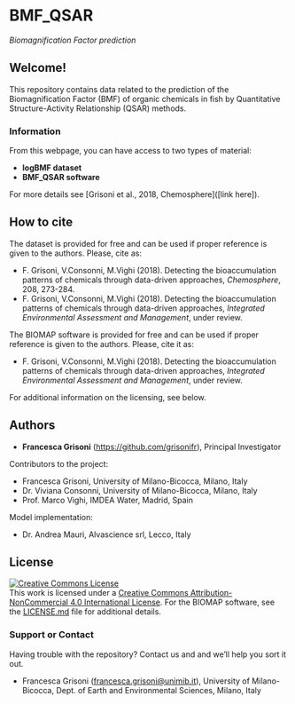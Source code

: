 # BMF_QSAR
*Biomagnification Factor prediction*

## Welcome!

This repository contains data related to the prediction of the Biomagnification Factor (BMF) of organic chemicals in fish by Quantitative Structure-Activity Relationship (QSAR) methods.

### Information

From this webpage, you can have access to two types of material: 
* **logBMF dataset** 
* **BMF_QSAR software**

For more details see [Grisoni et al., 2018, Chemosphere]([link here]).

## How to cite

The dataset is provided for free and can be used if proper reference is given to the authors. 
Please, cite as:

* F. Grisoni, V.Consonni, M.Vighi (2018). Detecting the bioaccumulation patterns of chemicals through data-driven approaches, *Chemosphere*, 208, 273-284.
* F. Grisoni, V.Consonni, M.Vighi (2018). Detecting the bioaccumulation patterns of chemicals through data-driven approaches, *Integrated Environmental Assessment and Management*, under review.

The BIOMAP software is provided for free and can be used if proper reference is given to the authors. 
Please, cite it as:
* F. Grisoni, V.Consonni, M.Vighi (2018). Detecting the bioaccumulation patterns of chemicals through data-driven approaches, *Integrated Environmental Assessment and Management*, under review.

For additional information on the licensing, see below. 

## Authors

* **Francesca Grisoni** (https://github.com/grisonifr), Principal Investigator

Contributors to the project:
* Francesca Grisoni, University of Milano-Bicocca, Milano, Italy 
* Dr. Viviana Consonni, University of Milano-Bicocca, Milano, Italy
* Prof. Marco Vighi, IMDEA Water, Madrid, Spain

Model implementation:
* Dr. Andrea Mauri, Alvascience srl, Lecco, Italy

## License

<a rel="license" href="http://creativecommons.org/licenses/by-nc/4.0/"><img alt="Creative Commons License" style="border-width:0" src="https://i.creativecommons.org/l/by-nc/4.0/88x31.png" /></a><br />This work is licensed under a <a rel="license" href="http://creativecommons.org/licenses/by-nc/4.0/">Creative Commons Attribution-NonCommercial 4.0 International License</a>.
For the BIOMAP software, see the [LICENSE.md](LICENSE.md) file for additional details. 

### Support or Contact

Having trouble with the repository? 
Contact us and and we’ll help you sort it out.

* Francesca Grisoni (francesca.grisoni@unimib.it), University of Milano-Bicocca, Dept. of Earth and Environmental Sciences, Milano, Italy
